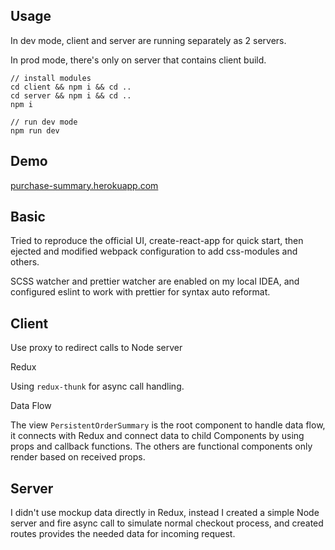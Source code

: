 ## UsageIn dev mode, client and server are running separately as 2 servers.In prod mode, there's only on server that contains client build.```// install modulescd client && npm i && cd ..cd server && npm i && cd ..npm i``````// run dev modenpm run dev```## Demo[purchase-summary.herokuapp.com](https://purchase-summary.herokuapp.com/)## BasicTried to reproduce the official UI, create-react-app for quick start, then ejected and modified webpack configuration to add css-modules and others.SCSS watcher and prettier watcher are enabled on my local IDEA, and configured eslint to work with prettier for syntax auto reformat.## ClientUse proxy to redirect calls to Node serverReduxUsing `redux-thunk` for async call handling.Data FlowThe view `PersistentOrderSummary` is the root component to handle data flow, it connects with Redux and connect data to child Components by using props and callback functions. The others are functional components only render based on received props.## ServerI didn't use mockup data directly in Redux, instead I created a simple Node server and fire async call to simulate normal checkout process, and created routes provides the needed data for incoming request.